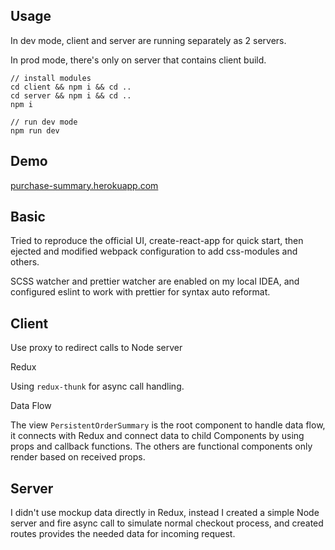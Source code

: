 ## UsageIn dev mode, client and server are running separately as 2 servers.In prod mode, there's only on server that contains client build.```// install modulescd client && npm i && cd ..cd server && npm i && cd ..npm i``````// run dev modenpm run dev```## Demo[purchase-summary.herokuapp.com](https://purchase-summary.herokuapp.com/)## BasicTried to reproduce the official UI, create-react-app for quick start, then ejected and modified webpack configuration to add css-modules and others.SCSS watcher and prettier watcher are enabled on my local IDEA, and configured eslint to work with prettier for syntax auto reformat.## ClientUse proxy to redirect calls to Node serverReduxUsing `redux-thunk` for async call handling.Data FlowThe view `PersistentOrderSummary` is the root component to handle data flow, it connects with Redux and connect data to child Components by using props and callback functions. The others are functional components only render based on received props.## ServerI didn't use mockup data directly in Redux, instead I created a simple Node server and fire async call to simulate normal checkout process, and created routes provides the needed data for incoming request.